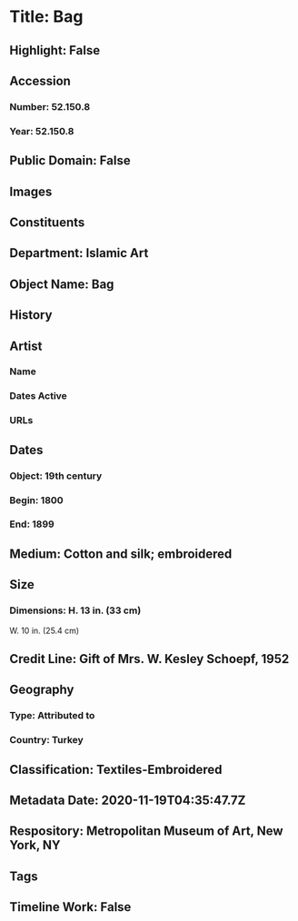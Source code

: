 # Title: Bag
## Highlight: False
## Accession
### Number: 52.150.8
### Year: 52.150.8
## Public Domain: False
## Images
## Constituents
## Department: Islamic Art
## Object Name: Bag
## History
## Artist
### Name
### Dates Active
### URLs
## Dates
### Object: 19th century
### Begin: 1800
### End: 1899
## Medium: Cotton and silk; embroidered
## Size
### Dimensions: H. 13 in. (33 cm)
W. 10 in. (25.4 cm)
## Credit Line: Gift of Mrs. W. Kesley Schoepf, 1952
## Geography
### Type: Attributed to
### Country: Turkey
## Classification: Textiles-Embroidered
## Metadata Date: 2020-11-19T04:35:47.7Z
## Respository: Metropolitan Museum of Art, New York, NY
## Tags
## Timeline Work: False